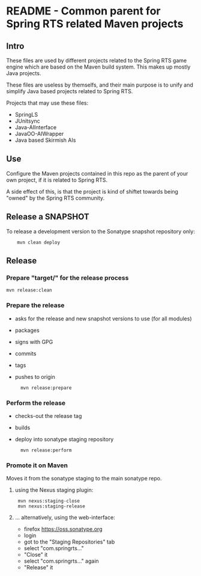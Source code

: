 # README - Common parent for Spring RTS related Maven projects

## Intro

These files are used by different projects related to the Spring RTS game engine
which are based on the Maven build system. This makes up mostly Java projects.

These files are useless by themselfs, and their main purpose is to unify
and simplify Java based projects related to Spring RTS.

Projects that may use these files:
* SpringLS
* JUnitsync
* Java-AIInterface
* JavaOO-AIWrapper
* Java based Skirmish AIs


## Use

Configure the Maven projects contained in this repo as the parent
of your own project, if it is related to Spring RTS.

A side effect of this, is that the project is kind of shiftet towards
being "owned" by the Spring RTS community.


## Release a SNAPSHOT

To release a development version to the Sonatype snapshot repository only:

		mvn clean deploy


## Release

### Prepare "target/" for the release process

	mvn release:clean

### Prepare the release
* asks for the release and new snapshot versions to use (for all modules)
* packages
* signs with GPG
* commits
* tags
* pushes to origin

		mvn release:prepare

### Perform the release
* checks-out the release tag
* builds
* deploy into sonatype staging repository

		mvn release:perform

### Promote it on Maven
Moves it from the sonatype staging to the main sonatype repo.

1. using the Nexus staging plugin:

		mvn nexus:staging-close
		mvn nexus:staging-release

2. ... alternatively, using the web-interface:
	* firefox https://oss.sonatype.org
	* login
	* got to the "Staging Repositories" tab
	* select "com.springrts..."
	* "Close" it
	* select "com.springrts..." again
	* "Release" it

